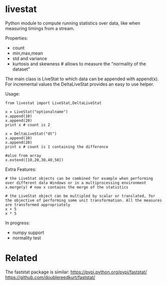 
livestat
========

Python module to compute running statistics over data, like when measuring timings from a stream.

Properties:
- count
- min,max,mean
- std and variance
- kurtosis and skewness # allows to measure the "normality of the dataset"

The main class is LiveStat to which data can be appended with append(x). For incremental values the DeltaLiveStat provides an easy to use helper.

Usage:

	from livestat import LiveStat,DeltaLiveStat

	x = LiveStat("optionalname")
	x.append(10)
	x.append(20)
	print x # count is 2

	x = DeltaLiveStat("dt")
	x.append(10)
	x.append(20)
	print x # count is 1 containing the difference

	#also from array
	x.extend([10,20,30,40,50])

Extra Features: 
	
	# the LiveStat objects can be combined for example when performing over different data Windows or in a multiprocessing environment
	x.merge(y) # now x contains the merge of the statistics

	# the LiveStat object can be multipled by scalar or translated, for the objective of performing some unit transformation. All the measures are transformed appropriately
	x + 5
	x * 5

In progress:
- numpy support
- normality test


Related
=========
The faststat package is similar:
	https://pypi.python.org/pypi/faststat/
	https://github.com/doublereedkurt/faststat/


